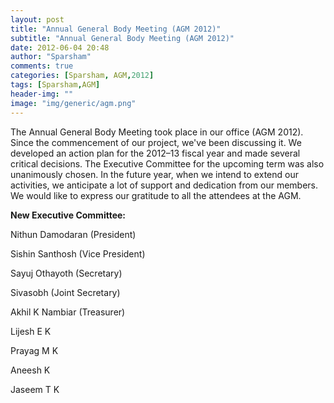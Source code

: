 ```yaml
---
layout: post
title: "Annual General Body Meeting (AGM 2012)"
subtitle: "Annual General Body Meeting (AGM 2012)"
date: 2012-06-04 20:48
author: "Sparsham"
comments: true
categories: [Sparsham, AGM,2012]
tags: [Sparsham,AGM]
header-img: ""
image: "img/generic/agm.png"
---
```


The Annual General Body Meeting took place in our office (AGM 2012). Since the commencement of our project, we've been discussing it. We developed an action plan for the 2012–13 fiscal year and made several critical decisions. The Executive Committee for the upcoming term was also unanimously chosen. In the future year, when we intend to extend our activities, we anticipate a lot of support and dedication from our members. We would like to express our gratitude to all the attendees at the AGM.

**New Executive Committee:**

Nithun Damodaran (President)

Sishin Santhosh (Vice President)

Sayuj Othayoth (Secretary)

Sivasobh (Joint Secretary)

Akhil K Nambiar (Treasurer)

Lijesh E K

Prayag M K

Aneesh K

Jaseem T K
